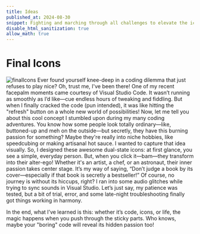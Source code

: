 ```yaml
---
title: Ideas
published_at: 2024-08-30
snippet: Fighting and marching through all challenges to elevate the icon-ic experience hehee
disable_html_sanitization: true
allow_math: true
---
```


# Final Icons
![finalIcons](Ficon.jpeg)
Ever found yourself knee-deep in a coding dilemma that just refuses to play nice? Oh, trust me, I've been there! One of my recent facepalm moments came courtesy of Visual Studio Code. It wasn’t running as smoothly as I’d like—cue endless hours of tweaking and fiddling. But when I finally cracked the code (pun intended), it was like hitting the "refresh" button on a whole new world of possibilities!
Now, let me tell you about this cool concept I stumbled upon during my many coding adventures. You know how some people look totally ordinary—like, buttoned-up and meh on the outside—but secretly, they have this burning passion for something? Maybe they're really into niche hobbies, like speedcubing or making artisanal hot sauce. I wanted to capture that idea visually. So, I designed these awesome dual-state icons: at first glance, you see a simple, everyday person. But, when you click it—bam—they transform into their alter-ego! Whether it's an artist, a chef, or an astronaut, their inner passion takes center stage. It’s my way of saying, “Don’t judge a book by its cover—especially if that book is secretly a bestseller!”
Of course, no journey is without its hiccups, right? I ran into some audio glitches while trying to sync sounds in Visual Studio. Let’s just say, my patience was tested, but a bit of trial, error, and some late-night troubleshooting finally got things working in harmony.

In the end, what I’ve learned is this: whether it’s code, icons, or life, the magic happens when you push through the sticky parts. Who knows, maybe your "boring" code will reveal its hidden passion too!